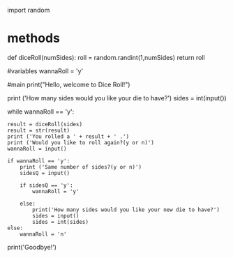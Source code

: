 import random

# methods
def diceRoll(numSides):
    roll = random.randint(1,numSides)
    return roll

#variables
wannaRoll = 'y'

#main
print("Hello, welcome to Dice Roll!")

print ('How many sides would you like your die to have?')
sides = int(input())

while wannaRoll == 'y':

    result = diceRoll(sides)
    result = str(result)
    print ('You rolled a ' + result + ' .')
    print ('Would you like to roll again?(y or n)')
    wannaRoll = input()

    if wannaRoll == 'y':
        print ('Same number of sides?(y or n)')
        sidesQ = input()

        if sidesQ == 'y':
            wannaRoll = 'y'

        else:
            print('How many sides would you like your new die to have?')
            sides = input()
            sides = int(sides)
    else:
        wannaRoll = 'n'
            
print('Goodbye!')
